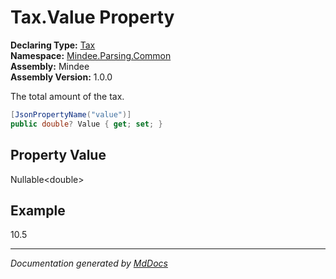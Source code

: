 ﻿<!--  
  <auto-generated>   
    The contents of this file were generated by a tool.  
    Changes to this file may be list if the file is regenerated  
  </auto-generated>   
-->

# Tax.Value Property

**Declaring Type:** [Tax](../index.md)  
**Namespace:** [Mindee.Parsing.Common](../../index.md)  
**Assembly:** Mindee  
**Assembly Version:** 1.0.0

The total amount of the tax.

```csharp
[JsonPropertyName("value")]
public double? Value { get; set; }
```

## Property Value

Nullable\<double\>

## Example

10.5

___

*Documentation generated by [MdDocs](https://github.com/ap0llo/mddocs)*
